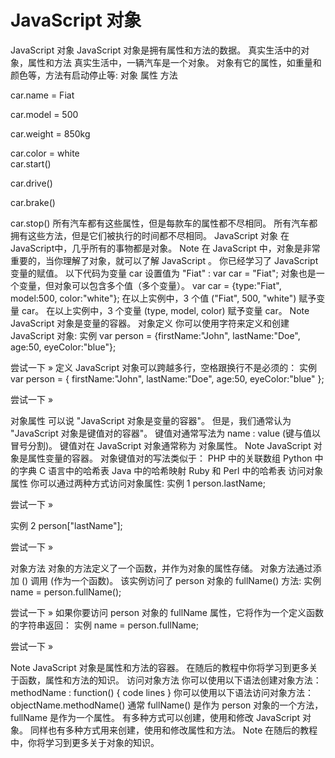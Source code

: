 # JavaScript 对象 #
JavaScript 对象
JavaScript 对象是拥有属性和方法的数据。
真实生活中的对象，属性和方法
真实生活中，一辆汽车是一个对象。
对象有它的属性，如重量和颜色等，方法有启动停止等:
对象	属性	方法
	
car.name = Fiat

car.model = 500

car.weight = 850kg

car.color = white	
car.start()

car.drive()

car.brake() 

car.stop()
所有汽车都有这些属性，但是每款车的属性都不尽相同。
所有汽车都拥有这些方法，但是它们被执行的时间都不尽相同。
JavaScript 对象
在 JavaScript中，几乎所有的事物都是对象。
Note	在 JavaScript 中，对象是非常重要的，当你理解了对象，就可以了解 JavaScript 。
你已经学习了 JavaScript 变量的赋值。
以下代码为变量 car 设置值为 "Fiat" :
var car = "Fiat";
对象也是一个变量，但对象可以包含多个值（多个变量）。
var car = {type:"Fiat", model:500, color:"white"};
在以上实例中，3 个值 ("Fiat", 500, "white") 赋予变量 car。
在以上实例中，3 个变量 (type, model, color) 赋予变量 car。
Note	JavaScript 对象是变量的容器。
对象定义
你可以使用字符来定义和创建 JavaScript 对象:
实例
var person = {firstName:"John", lastName:"Doe", age:50, eyeColor:"blue"};

尝试一下 »
定义 JavaScript 对象可以跨越多行，空格跟换行不是必须的：
实例
var person = {
    firstName:"John",
    lastName:"Doe",
    age:50,
    eyeColor:"blue"
};

尝试一下 »

对象属性
可以说 "JavaScript 对象是变量的容器"。
但是，我们通常认为 "JavaScript 对象是键值对的容器"。
键值对通常写法为 name : value (键与值以冒号分割)。
键值对在 JavaScript 对象通常称为 对象属性。
Note	JavaScript 对象是属性变量的容器。
对象键值对的写法类似于：
PHP 中的关联数组
Python 中的字典
C 语言中的哈希表
Java 中的哈希映射
Ruby 和 Perl 中的哈希表
访问对象属性
你可以通过两种方式访问对象属性:
实例 1
person.lastName;

尝试一下 »

实例 2
person["lastName"];

尝试一下 »

对象方法
对象的方法定义了一个函数，并作为对象的属性存储。
对象方法通过添加 () 调用 (作为一个函数)。
该实例访问了 person 对象的 fullName() 方法:
实例
name = person.fullName();

尝试一下 »
如果你要访问 person 对象的 fullName 属性，它将作为一个定义函数的字符串返回：
实例
name = person.fullName;

尝试一下 »
 
Note	JavaScript 对象是属性和方法的容器。
在随后的教程中你将学习到更多关于函数，属性和方法的知识。
访问对象方法
你可以使用以下语法创建对象方法：
methodName : function() { code lines }
你可以使用以下语法访问对象方法：
objectName.methodName()
通常 fullName() 是作为 person 对象的一个方法， fullName 是作为一个属性。
有多种方式可以创建，使用和修改 JavaScript 对象。
同样也有多种方式用来创建，使用和修改属性和方法。
Note	在随后的教程中，你将学习到更多关于对象的知识。